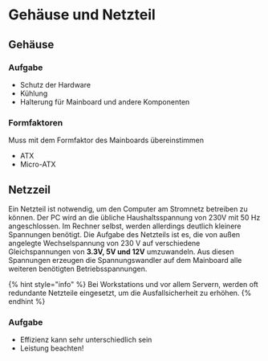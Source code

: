 # Gehäuse und Netzteil

## Gehäuse

### Aufgabe

* Schutz der Hardware
* Kühlung
* Halterung für Mainboard und andere Komponenten

### Formfaktoren

Muss mit dem Formfaktor des Mainboards übereinstimmen

* ATX
* Micro-ATX

## Netzzeil

Ein Netzteil ist notwendig, um den Computer am Stromnetz betreiben zu können. Der PC wird an die übliche Haushaltsspannung von 230V mit 50 Hz angeschlossen. Im Rechner selbst, werden allerdings deutlich kleinere Spannungen benötigt. Die Aufgabe des Netzteils ist es, die von außen angelegte Wechselspannung von 230 V auf verschiedene Gleichspannungen von **3.3V, 5V und 12V** umzuwandeln. Aus diesen Spannungen erzeugen die Spannungswandler auf dem Mainboard alle weiteren benötigten Betriebsspannungen.

{% hint style="info" %}
Bei Workstations und vor allem Servern, werden oft redundante Netzteile eingesetzt, um die Ausfallsicherheit zu erhöhen.
{% endhint %}

### Aufgabe

* Effizienz kann sehr unterschiedlich sein
* Leistung beachten!

